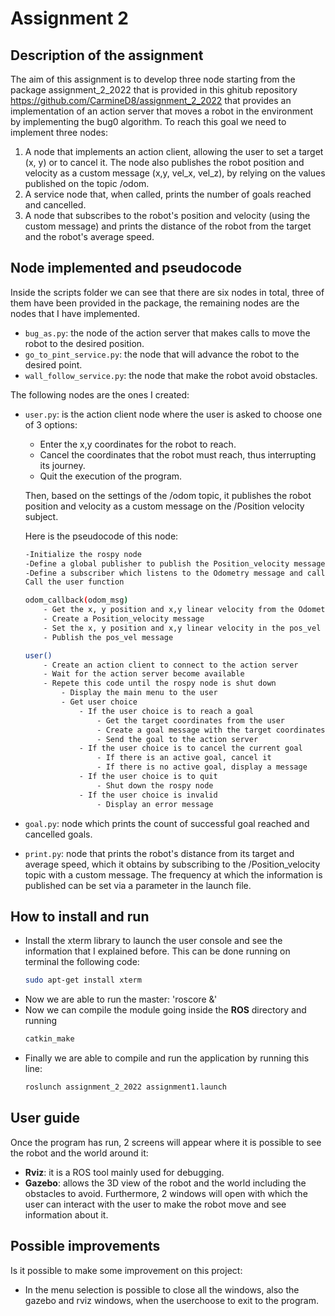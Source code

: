 # Assignment 2
## Description of the assignment
The aim of this assignment is to develop three node starting from the package assignment_2_2022 that is provided in this ghitub repository https://github.com/CarmineD8/assignment_2_2022 that provides an implementation of an action server that moves a robot in the environment by implementing the bug0 algorithm. To reach this goal we need to implement three nodes:
1. A node that implements an action client, allowing the user to set a target (x, y) or to cancel it. The node also publishes the robot position and velocity as a custom message (x,y, vel_x, vel_z), by relying on the values published on the topic /odom.
2. A service node that, when called, prints the number of goals reached and cancelled.
3. A node that subscribes to the robot's position and velocity (using the custom message) and prints the distance of the robot from the target and the robot's average speed.

## Node implemented and pseudocode
Inside the scripts folder we can see that there are six nodes in total, three of them have been provided in the package, the remaining nodes are the nodes that I have implemented.
* `bug_as.py`: the node of the action server that makes calls to move the robot to the desired position.
* `go_to_pint_service.py`: the node that will advance the robot to the desired point.
* `wall_follow_service.py`: the node that make the robot avoid obstacles.

The following nodes are the ones I created:
* `user.py`: is the action client node where the user is asked to choose one of 3 options:
	* Enter the x,y coordinates for the robot to reach.
	* Cancel the coordinates that the robot must reach, thus interrupting its journey.
	* Quit the execution of the program.

	Then, based on the settings of the /odom topic, it publishes the robot position and velocity as a custom message on the /Position velocity subject. 

	Here is the pseudocode of this node:

	```sh
	-Initialize the rospy node
	-Define a global publisher to publish the Position_velocity message
	-Define a subscriber which listens to the Odometry message and calls the odom_callback function
	Call the user function

	odom_callback(odom_msg)
		- Get the x, y position and x,y linear velocity from the Odometry message
		- Create a Position_velocity message
		- Set the x, y position and x,y linear velocity in the pos_vel message
		- Publish the pos_vel message

	user()
		- Create an action client to connect to the action server
		- Wait for the action server become available
		- Repete this code until the rospy node is shut down
			- Display the main menu to the user
			- Get user choice
				- If the user choice is to reach a goal
					- Get the target coordinates from the user
					- Create a goal message with the target coordinates
					- Send the goal to the action server
				- If the user choice is to cancel the current goal
					- If there is an active goal, cancel it
					- If there is no active goal, display a message
				- If the user choice is to quit
					- Shut down the rospy node
				- If the user choice is invalid
					- Display an error message
	```
* `goal.py`: node which prints the count of successful goal reached and cancelled goals.
* `print.py`: node that prints the robot's distance from its target and average speed, which it obtains by subscribing to the /Position_velocity topic with a custom message. The frequency at which the information is published can be set via a parameter in the launch file.

## How to install and run
* Install the xterm library to launch the user console and see the information that I explained before. This can be done running on terminal the following code:
	```sh 
	sudo apt-get install xterm
	```
* Now we are able to run the master:
'roscore &'
* Now we can compile the module going inside the **ROS** directory and running
	```sh 
	catkin_make
	```
* Finally we are able to compile and run the application by running this line:
	```sh 
	roslunch assignment_2_2022 assignment1.launch
	```
## User guide
Once the program has run, 2 screens will appear where it is possible to see the robot and the world around it:
* **Rviz**: it is a ROS tool mainly used for debugging.
* **Gazebo**: allows the 3D view of the robot and the world including the obstacles to avoid.
Furthermore, 2 windows will open with which the user can interact with the user to make the robot move and see information about it.

## Possible improvements
Is it possible to make some improvement on this project:
* In the menu selection is possible to close all the windows, also the gazebo and rviz windows, when the userchoose to exit to the program.

